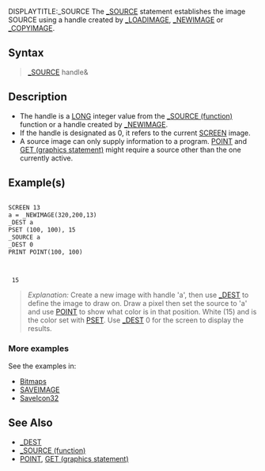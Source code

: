 DISPLAYTITLE:_SOURCE
The [_SOURCE](_SOURCE) statement establishes the image SOURCE using a handle created by [_LOADIMAGE](_LOADIMAGE), [_NEWIMAGE](_NEWIMAGE) or [_COPYIMAGE](_COPYIMAGE).


## Syntax

>  [_SOURCE](_SOURCE) handle&


## Description

* The handle is a [LONG](LONG) integer value from the [_SOURCE (function)](_SOURCE (function)) function or a handle created by [_NEWIMAGE](_NEWIMAGE). 
* If the handle is designated as 0, it refers to the current [SCREEN](SCREEN) image.
* A source image can only supply information to a program. [POINT](POINT) and [GET (graphics statement)](GET (graphics statement)) might require a source other than the one currently active.


## Example(s)


```vb

SCREEN 13
a = _NEWIMAGE(320,200,13)
_DEST a
PSET (100, 100), 15
_SOURCE a
_DEST 0
PRINT POINT(100, 100) 

```

```text


 15

```

>  *Explanation:* Create a new image with handle 'a', then use [_DEST](_DEST) to define the image to draw on. Draw a pixel then set the source to 'a' and use [POINT](POINT) to show what color is in that position. White (15) and is the color set with [PSET](PSET). Use [_DEST](_DEST) 0 for the screen to display the results.


### More examples

See the examples in:
* [Bitmaps](Bitmaps)
* [SAVEIMAGE](SAVEIMAGE)
* [SaveIcon32](SaveIcon32)


## See Also

* [_DEST](_DEST)
* [_SOURCE (function)](_SOURCE (function))
* [POINT](POINT), [GET (graphics statement)](GET (graphics statement))




